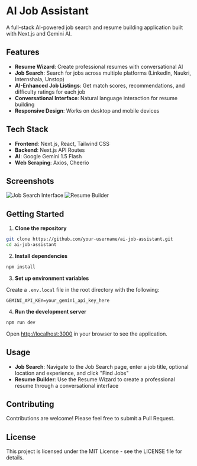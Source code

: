 # AI Job Assistant

A full-stack AI-powered job search and resume building application built with Next.js and Gemini AI.

## Features

- **Resume Wizard**: Create professional resumes with conversational AI
- **Job Search**: Search for jobs across multiple platforms (LinkedIn, Naukri, Internshala, Unstop)
- **AI-Enhanced Job Listings**: Get match scores, recommendations, and difficulty ratings for each job
- **Conversational Interface**: Natural language interaction for resume building
- **Responsive Design**: Works on desktop and mobile devices

## Tech Stack

- **Frontend**: Next.js, React, Tailwind CSS
- **Backend**: Next.js API Routes
- **AI**: Google Gemini 1.5 Flash
- **Web Scraping**: Axios, Cheerio

## Screenshots

![Job Search Interface](screenshots/job-search.png)
![Resume Builder](screenshots/resume-builder.png)

## Getting Started

1. **Clone the repository**

```bash
git clone https://github.com/your-username/ai-job-assistant.git
cd ai-job-assistant
```

2. **Install dependencies**

```bash
npm install
```

3. **Set up environment variables**

Create a `.env.local` file in the root directory with the following:

```
GEMINI_API_KEY=your_gemini_api_key_here
```

4. **Run the development server**

```bash
npm run dev
```

Open [http://localhost:3000](http://localhost:3000) in your browser to see the application.

## Usage

- **Job Search**: Navigate to the Job Search page, enter a job title, optional location and experience, and click "Find Jobs"
- **Resume Builder**: Use the Resume Wizard to create a professional resume through a conversational interface

## Contributing

Contributions are welcome! Please feel free to submit a Pull Request.

## License

This project is licensed under the MIT License - see the LICENSE file for details.
